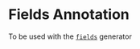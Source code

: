 # Fields Annotation

To be used with the [`fields`][1] generator

[1]: https://pub.dev/packages/fields
